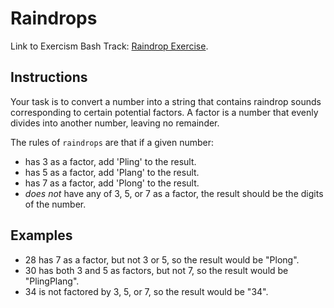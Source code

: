 # Raindrops

Link to Exercism Bash Track: [Raindrop Exercise][raindrop].

## Instructions

Your task is to convert a number into a string that contains raindrop sounds corresponding to certain potential factors.
A factor is a number that evenly divides into another number, leaving no remainder.

The rules of `raindrops` are that if a given number:

- has 3 as a factor, add 'Pling' to the result.
- has 5 as a factor, add 'Plang' to the result.
- has 7 as a factor, add 'Plong' to the result.
- _does not_ have any of 3, 5, or 7 as a factor, the result should be the digits of the number.

## Examples

- 28 has 7 as a factor, but not 3 or 5, so the result would be "Plong".
- 30 has both 3 and 5 as factors, but not 7, so the result would be "PlingPlang".
- 34 is not factored by 3, 5, or 7, so the result would be "34".

[raindrop]: https://exercism.org/tracks/bash/exercises/raindrops
